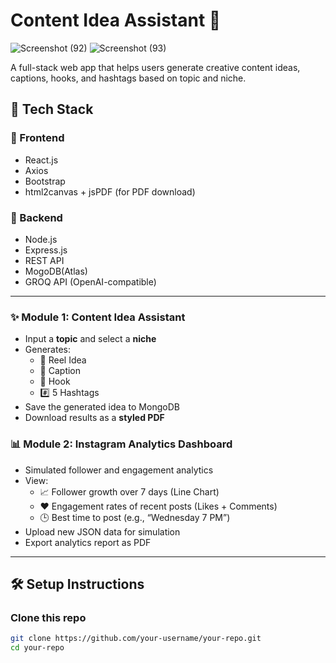 # Content Idea Assistant 🎯

![Screenshot (92)](https://github.com/user-attachments/assets/1ebb07bc-3731-42b9-af4a-bdec175d1945)
![Screenshot (93)](https://github.com/user-attachments/assets/6c330bb4-6845-435e-91cd-45135ce3f876)

A full-stack web app that helps users generate creative content ideas, captions, hooks, and hashtags based on topic and niche.

## 🚀 Tech Stack

### 🔹 Frontend

- React.js
- Axios
- Bootstrap
- html2canvas + jsPDF (for PDF download)

### 🔹 Backend

- Node.js
- Express.js
- REST API
- MogoDB(Atlas)
- GROQ API (OpenAI-compatible)

---

### ✨ Module 1: Content Idea Assistant
- Input a **topic** and select a **niche**
- Generates:
  - 🎥 Reel Idea
  - 📝 Caption
  - 📢 Hook
  - #️⃣ 5 Hashtags
- Save the generated idea to MongoDB
- Download results as a **styled PDF**

### 📊 Module 2: Instagram Analytics Dashboard
- Simulated follower and engagement analytics
- View:
  - 📈 Follower growth over 7 days (Line Chart)
  - ❤️ Engagement rates of recent posts (Likes + Comments)
  - 🕒 Best time to post (e.g., “Wednesday 7 PM”)
- Upload new JSON data for simulation
- Export analytics report as PDF

---
## 🛠️ Setup Instructions

### Clone this repo

```bash
git clone https://github.com/your-username/your-repo.git
cd your-repo

